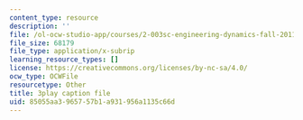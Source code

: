```yaml
---
content_type: resource
description: ''
file: /ol-ocw-studio-app/courses/2-003sc-engineering-dynamics-fall-2011/85055aa3965757b1a931956a1135c66d_wERH7LtoUuE.vtt
file_size: 68179
file_type: application/x-subrip
learning_resource_types: []
license: https://creativecommons.org/licenses/by-nc-sa/4.0/
ocw_type: OCWFile
resourcetype: Other
title: 3play caption file
uid: 85055aa3-9657-57b1-a931-956a1135c66d
---
```


